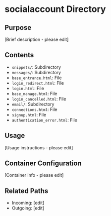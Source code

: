 
# socialaccount Directory

## Purpose
[Brief description - please edit]

## Contents
- `snippets/`: Subdirectory
- `messages/`: Subdirectory
- `base_entrance.html`: File
- `login_redirect.html`: File
- `login.html`: File
- `base_manage.html`: File
- `login_cancelled.html`: File
- `email/`: Subdirectory
- `connections.html`: File
- `signup.html`: File
- `authentication_error.html`: File

## Usage
[Usage instructions - please edit]

## Container Configuration
[Container info - please edit]

## Related Paths
- Incoming: [edit]
- Outgoing: [edit]
